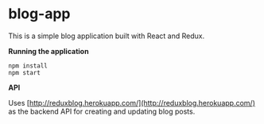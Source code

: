 # blog-app
This is a simple blog application built with React and Redux.

**Running the application**

```
npm install
npm start
```

**API**

Uses [http://reduxblog.herokuapp.com/](http://reduxblog.herokuapp.com/) as the backend API for creating and updating blog posts.